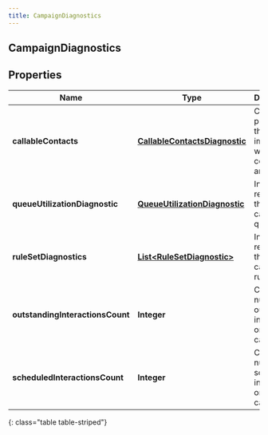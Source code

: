 ```yaml
---
title: CampaignDiagnostics
---
```

## CampaignDiagnostics


## Properties

| Name | Type | Description | Notes |
| ------------ | ------------- | ------------- | ------------- |
| **callableContacts** | [**CallableContactsDiagnostic**](CallableContactsDiagnostic.html) | Campaign properties that can impact which contacts are callable |  [optional] |
| **queueUtilizationDiagnostic** | [**QueueUtilizationDiagnostic**](QueueUtilizationDiagnostic.html) | Information regarding the campaign&#39;s queue |  [optional] |
| **ruleSetDiagnostics** | [**List&lt;RuleSetDiagnostic&gt;**](RuleSetDiagnostic.html) | Information regarding the campaign&#39;s rule sets |  [optional] |
| **outstandingInteractionsCount** | **Integer** | Current number of outstanding interactions on the campaign |  [optional] |
| **scheduledInteractionsCount** | **Integer** | Current number of scheduled interactions on the campaign |  [optional] |
{: class="table table-striped"}



